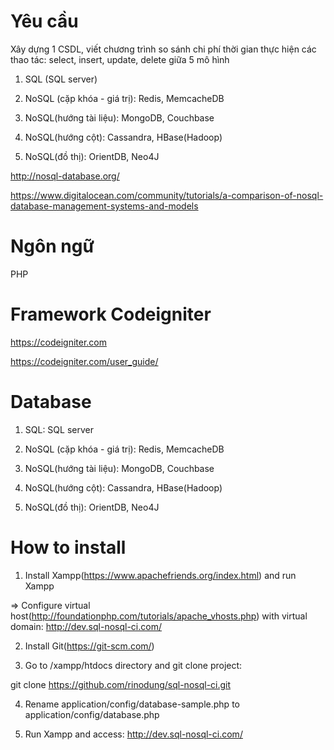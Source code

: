 # Yêu cầu
Xây dựng 1 CSDL, viết chương trình so sánh chi phí thời gian thực hiện các thao tác: select, insert, update, delete giữa 5 mô hình

1. SQL (SQL server)

2. NoSQL (cặp khóa - giá trị): Redis, MemcacheDB

3. NoSQL(hướng tài liệu): MongoDB, Couchbase

4. NoSQL(hướng cột): Cassandra, HBase(Hadoop)

5. NoSQL(đồ thị): OrientDB, Neo4J

http://nosql-database.org/

https://www.digitalocean.com/community/tutorials/a-comparison-of-nosql-database-management-systems-and-models
# Ngôn ngữ
PHP

# Framework Codeigniter
https://codeigniter.com

https://codeigniter.com/user_guide/


# Database

1. SQL: SQL server

2. NoSQL (cặp khóa - giá trị): Redis, MemcacheDB

3. NoSQL(hướng tài liệu): MongoDB, Couchbase

4. NoSQL(hướng cột): Cassandra, HBase(Hadoop)

5. NoSQL(đồ thị): OrientDB, Neo4J


# How to install
1. Install Xampp(https://www.apachefriends.org/index.html) and run Xampp

=> Configure virtual host(http://foundationphp.com/tutorials/apache_vhosts.php) with virtual domain: http://dev.sql-nosql-ci.com/

2. Install Git(https://git-scm.com/)

3. Go to /xampp/htdocs directory and git clone project:

git clone https://github.com/rinodung/sql-nosql-ci.git

4. Rename  application/config/database-sample.php to application/config/database.php

5. Run Xampp and access: http://dev.sql-nosql-ci.com/



